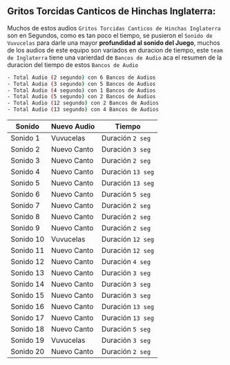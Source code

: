 ## Gritos Torcidas Canticos de Hinchas Inglaterra:
Muchos de estos audios `Gritos Torcidas Canticos de Hinchas Inglaterra` son en Segundos, como es tan poco el tiempo, se pusieron el `Sonido de Vuvucelas` para darle una mayor **profundidad al sonido del Juego**, muchos de los audios de este equipo son variados en duracion de tiempo, este `team de Inglaterra` tiene una varierdad de `Bancos de Audio` aca el resumen de la duracion del tiempo de estos `Bancos de Audio`

```sh
- Total Audio (2 segundo) con 6 Bancos de Audios
- Total Audio (3 segundo) con 5 Bancos de Audios
- Total Audio (4 segundo) con 1 Bancos de Audios
- Total Audio (5 segundo) con 2 Bancos de Audios
- Total Audio (12 segundo) con 2 Bancos de Audios
- Total Audio (13 segundo) con 4 Bancos de Audios
```

| Sonido     | Nuevo Audio | Tiempo  |
| ---------- | ---------- | ---------- |
| Sonido 1  | Vuvucelas   | Duración `2 seg`   |
| Sonido 2 | Nuevo Canto | Duración `3 seg`  |
| Sonido 3   | Nuevo Canto | Duración `2 seg`   |
| Sonido 4  | Nuevo Canto | Duración `13 seg`  |
| Sonido 5 | Nuevo Canto | Duración `13 seg`   |
| Sonido 6  | Nuevo Canto | Duración `5 seg`  |
| Sonido 7   | Nuevo Canto | Duración `2 seg`   |
| Sonido 8   | Nuevo Canto | Duración `2 seg`  |
| Sonido 9  | Nuevo Canto | Duración `2 seg`   |
| Sonido 10  | Vuvucelas  | Duración `12 seg`  |
| Sonido 11  | Nuevo Canto   | Duración `12 seg`   |
| Sonido 12 | Nuevo Canto | Duración `4 seg`  |
| Sonido 13  | Nuevo Canto | Duración `3 seg`   |
| Sonido 14 | Nuevo Canto | Duración `3 seg`  |
| Sonido 15 | Nuevo Canto | Duración `3 seg`   |
| Sonido 16  | Nuevo Canto | Duración `13 seg`  |
| Sonido 17  | Nuevo Canto | Duración `13 seg`   |
| Sonido 18 | Nuevo Canto  | Duración `5 seg`  |
| Sonido 19  | Vuvucelas | Duración `3 seg`   |
| Sonido 20  | Nuevo Canto | Duración `2 seg`  |
